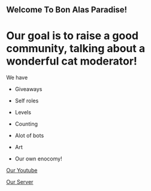 ## Welcome To Bon Alas Paradise!

# Our goal is to raise a good community, talking about a wonderful cat moderator!

We have

-  Giveaways

-  Self roles

-  Levels

-  Counting

-  Alot of bots

-  Art

- Our own enocomy!




[Our Youtube](https://www.youtube.com/channel/UCbo1hpZ87JQe32qp5DBzYJg)

[Our Server](https://discord.gg/XAchpC4vDa)
